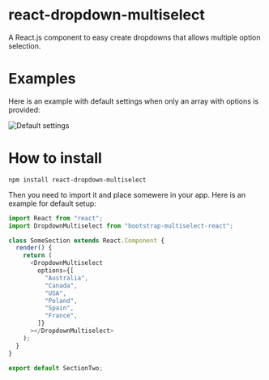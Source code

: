 # react-dropdown-multiselect
A React.js component to easy create dropdowns that allows multiple option selection.

# Examples
Here is an example with default settings when only an array with options is provided: 

![Default settings](https://s6.gifyu.com/images/a6eab38b3456122ba.gif)

# How to install
```
npm install react-dropdown-multiselect
```

Then you need to import it and place somewere in your app. Here is an example for default setup: 

```js
import React from "react";
import DropdownMultiselect from "bootstrap-multiselect-react";

class SomeSection extends React.Component {
  render() {
    return (
      <DropdownMultiselect
        options={[
          "Australia",
          "Canada",
          "USA",
          "Poland",
          "Spain",
          "France",
        ]}
      ></DropdownMultiselect>
    );
  }
}

export default SectionTwo;
```
